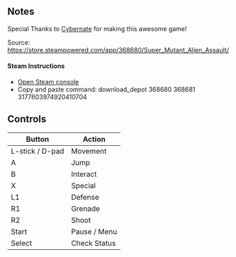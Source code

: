 ## Notes

Special Thanks to [Cybernate](https://www.cybernate.com/) for making this awesome game!

Source: https://store.steampowered.com/app/368680/Super_Mutant_Alien_Assault/

#### Steam Instructions
* [Open Steam console](steam://open/console)
* Copy and paste command: download_depot 368680 368681 3177603974920410704

## Controls

| Button | Action |
|--|--| 
|L-stick / D-pad |Movement|
|A|Jump|
|B|Interact|
|X|Special|
|L1|Defense|
|R1|Grenade|
|R2|Shoot|
|Start|Pause / Menu|
|Select|Check Status|


